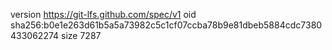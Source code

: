 version https://git-lfs.github.com/spec/v1
oid sha256:b0e1e263d61b5a5a73982c5c1cf07ccba78b9e81dbeb5884cdc7380433062274
size 7287
